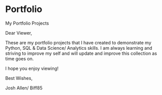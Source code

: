 # Portfolio
My Portfolio Projects

Dear Viewer,

These are my portfolio projects that I have created to demonstrate my Python, SQL & Data Science/ Analytics skills. I am always learning and striving to improve my self and will update and improve this collection as time goes on.

I hope you enjoy viewing!

Best Wishes,

Josh Allen/ Biff85
